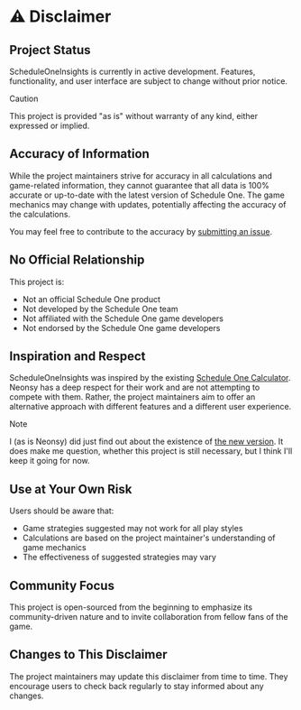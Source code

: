 # ⚠️ Disclaimer

## Project Status

ScheduleOneInsights is currently in active development.
Features, functionality, and user interface are subject to change without prior notice.

> [!CAUTION]
> This project is provided "as is" without warranty of any kind, either expressed or implied.

## Accuracy of Information

While the project maintainers strive for accuracy in all calculations and game-related information, they cannot guarantee that all data is 100% accurate or up-to-date with the latest version of Schedule One.
The game mechanics may change with updates, potentially affecting the accuracy of the calculations.

You may feel free to contribute to the accuracy by [submitting an issue](https://github.com/Neonsy/ScheduleOneInsights/issues/new?assignees=&labels=&template=bug-report.yml).

## No Official Relationship

This project is:

-   Not an official Schedule One product
-   Not developed by the Schedule One team
-   Not affiliated with the Schedule One game developers
-   Not endorsed by the Schedule One game developers

## Inspiration and Respect

ScheduleOneInsights was inspired by the existing [Schedule One Calculator](https://schedule1-calculator.com).
Neonsy has a deep respect for their work and are not attempting to compete with them.
Rather, the project maintainers aim to offer an alternative approach with different features and a different user experience.

> [!NOTE]
> I (as is Neonsy) did just find out about the existence of [the new version](https://schedule1.tools).
> It does make me question, whether this project is still necessary, but I think I'll keep it going for now.

## Use at Your Own Risk

Users should be aware that:

-   Game strategies suggested may not work for all play styles
-   Calculations are based on the project maintainer's understanding of game mechanics
-   The effectiveness of suggested strategies may vary

## Community Focus

This project is open-sourced from the beginning to emphasize its community-driven nature and to invite collaboration from fellow fans of the game.

## Changes to This Disclaimer

The project maintainers may update this disclaimer from time to time.
They encourage users to check back regularly to stay informed about any changes.